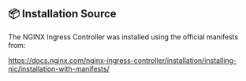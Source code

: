 ## 📦 Installation Source

The NGINX Ingress Controller was installed using the official manifests from:

https://docs.nginx.com/nginx-ingress-controller/installation/installing-nic/installation-with-manifests/
